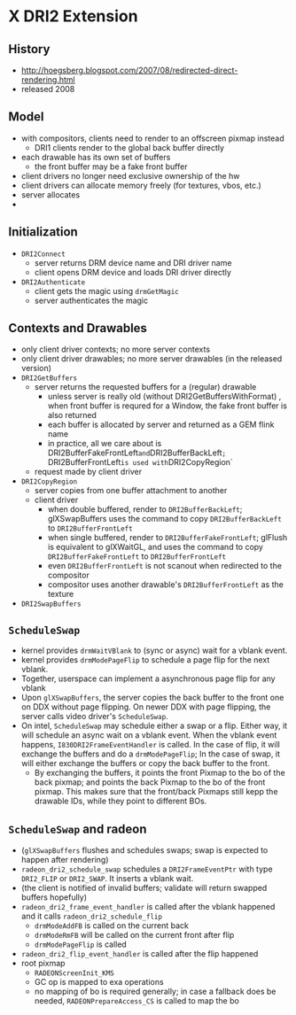X DRI2 Extension
================

## History

- <http://hoegsberg.blogspot.com/2007/08/redirected-direct-rendering.html>
- released 2008

## Model

- with compositors, clients need to render to an offscreen pixmap instead
  - DRI1 clients render to the global back buffer directly
- each drawable has its own set of buffers
  - the front buffer may be a fake front buffer
- client drivers no longer need exclusive ownership of the hw
- client drivers can allocate memory freely (for textures, vbos, etc.)
- server allocates
- 

## Initialization

- `DRI2Connect`
  - server returns DRM device name and DRI driver name
  - client opens DRM device and loads DRI driver directly
- `DRI2Authenticate`
  - client gets the magic using `drmGetMagic`
  - server authenticates the magic

## Contexts and Drawables

- only client driver contexts; no more server contexts
- only client driver drawables; no more server drawables (in the released
  version)
- `DRI2GetBuffers`
  - server returns the requested buffers for a (regular) drawable
    - unless server is really old (without DRI2GetBuffersWithFormat) , when
      front buffer is requred for a Window, the fake front buffer is also
      returned
    - each buffer is allocated by server and returned as a GEM flink name
    - in practice, all we care about is DRI2BufferFakeFrontLeft` and
      `DRI2BufferBackLeft`; `DRI2BufferFrontLeft` is used with
      `DRI2CopyRegion`
  - request made by client driver
- `DRI2CopyRegion`
  - server copies from one buffer attachment to another
  - client driver
    - when double buffered, render to `DRI2BufferBackLeft`; glXSwapBuffers
      uses the command to copy `DRI2BufferBackLeft` to `DRI2BufferFrontLeft`
    - when single buffered, render to `DRI2BufferFakeFrontLeft`; glFlush is
      equivalent to glXWaitGL, and uses the command to copy
      `DRI2BufferFakeFrontLeft` to `DRI2BufferFrontLeft`
    - even `DRI2BufferFrontLeft` is not scanout when redirected to the
      compositor
    - compositor uses another drawable's `DRI2BufferFrontLeft` as the texture
- `DRI2SwapBuffers`

## `ScheduleSwap`

- kernel provides `drmWaitVBlank` to (sync or async) wait for a vblank event.
- kernel provides `drmModePageFlip` to schedule a page flip for the next vblank.
- Together, userspace can implement a asynchronous page flip for any vblank
- Upon `glXSwapBuffers`, the server copies the back buffer to the front one
  on DDX without page flipping.  On newer DDX with page flipping, the server
  calls video driver's `ScheduleSwap`.
- On intel, `ScheduleSwap` may schedule either a swap or a flip.  Either way, it
  will schedule an async wait on a vblank event.  When the vblank event happens,
  `I830DRI2FrameEventHandler` is called.  In the case of flip, it will exchange
  the buffers and do a `drmModePageFlip`;  In the case of swap, it will either
  exchange the buffers or copy the back buffer to the front.
  - By exchanging the buffers, it points the front Pixmap to the bo of the back
    pixmap; and points the back Pixmap to the bo of the front pixmap.  This
    makes sure that the front/back Pixmaps still kepp the drawable IDs, while
    they point to different BOs.

## `ScheduleSwap` and radeon

- (`glXSwapBuffers` flushes and schedules swaps; swap is expected to happen after
   rendering)
- `radeon_dri2_schedule_swap` schedules a `DRI2FrameEventPtr` with type
  `DRI2_FLIP` or `DRI2_SWAP`.  It inserts a vblank wait.
- (the client is notified of invalid buffers; validate will return swapped
   buffers hopefully)
- `radeon_dri2_frame_event_handler` is called after the vblank happened and it
  calls `radeon_dri2_schedule_flip`
  - `drmModeAddFB` is called on the current back
  - `drmModeRmFB` will be called on the current front after flip
  - `drmModePageFlip` is called
- `radeon_dri2_flip_event_handler` is called after the flip happened 
- root pixmap
  - `RADEONScreenInit_KMS`
  - GC op is mapped to exa operations
  - no mapping of bo is required generally; in case a fallback does be needed,
    `RADEONPrepareAccess_CS` is called to map the bo
